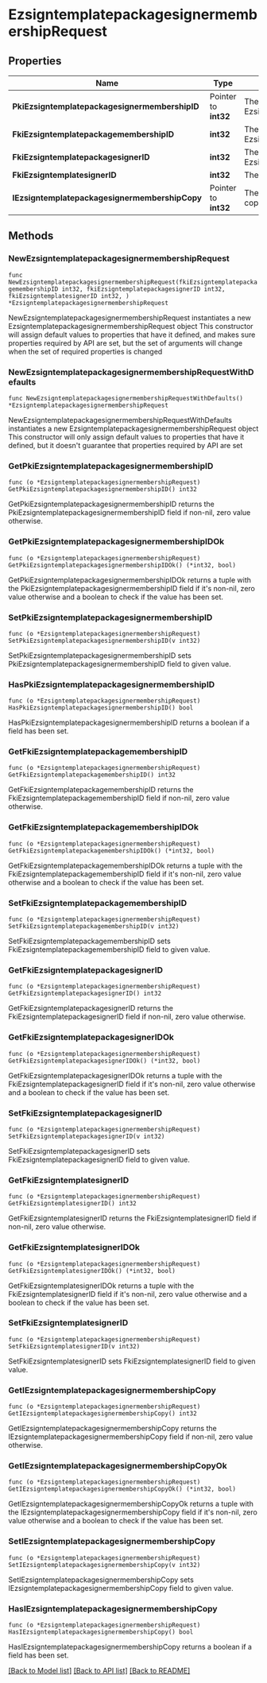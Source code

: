 # EzsigntemplatepackagesignermembershipRequest

## Properties

Name | Type | Description | Notes
------------ | ------------- | ------------- | -------------
**PkiEzsigntemplatepackagesignermembershipID** | Pointer to **int32** | The unique ID of the Ezsigntemplatepackagesignermembership | [optional] 
**FkiEzsigntemplatepackagemembershipID** | **int32** | The unique ID of the Ezsigntemplatepackagemembership | 
**FkiEzsigntemplatepackagesignerID** | **int32** | The unique ID of the Ezsigntemplatepackagesigner | 
**FkiEzsigntemplatesignerID** | **int32** | The unique ID of the Ezsigntemplatesigner | 
**IEzsigntemplatepackagesignermembershipCopy** | Pointer to **int32** | The Copy number in case of multiple copies. | [optional] 

## Methods

### NewEzsigntemplatepackagesignermembershipRequest

`func NewEzsigntemplatepackagesignermembershipRequest(fkiEzsigntemplatepackagemembershipID int32, fkiEzsigntemplatepackagesignerID int32, fkiEzsigntemplatesignerID int32, ) *EzsigntemplatepackagesignermembershipRequest`

NewEzsigntemplatepackagesignermembershipRequest instantiates a new EzsigntemplatepackagesignermembershipRequest object
This constructor will assign default values to properties that have it defined,
and makes sure properties required by API are set, but the set of arguments
will change when the set of required properties is changed

### NewEzsigntemplatepackagesignermembershipRequestWithDefaults

`func NewEzsigntemplatepackagesignermembershipRequestWithDefaults() *EzsigntemplatepackagesignermembershipRequest`

NewEzsigntemplatepackagesignermembershipRequestWithDefaults instantiates a new EzsigntemplatepackagesignermembershipRequest object
This constructor will only assign default values to properties that have it defined,
but it doesn't guarantee that properties required by API are set

### GetPkiEzsigntemplatepackagesignermembershipID

`func (o *EzsigntemplatepackagesignermembershipRequest) GetPkiEzsigntemplatepackagesignermembershipID() int32`

GetPkiEzsigntemplatepackagesignermembershipID returns the PkiEzsigntemplatepackagesignermembershipID field if non-nil, zero value otherwise.

### GetPkiEzsigntemplatepackagesignermembershipIDOk

`func (o *EzsigntemplatepackagesignermembershipRequest) GetPkiEzsigntemplatepackagesignermembershipIDOk() (*int32, bool)`

GetPkiEzsigntemplatepackagesignermembershipIDOk returns a tuple with the PkiEzsigntemplatepackagesignermembershipID field if it's non-nil, zero value otherwise
and a boolean to check if the value has been set.

### SetPkiEzsigntemplatepackagesignermembershipID

`func (o *EzsigntemplatepackagesignermembershipRequest) SetPkiEzsigntemplatepackagesignermembershipID(v int32)`

SetPkiEzsigntemplatepackagesignermembershipID sets PkiEzsigntemplatepackagesignermembershipID field to given value.

### HasPkiEzsigntemplatepackagesignermembershipID

`func (o *EzsigntemplatepackagesignermembershipRequest) HasPkiEzsigntemplatepackagesignermembershipID() bool`

HasPkiEzsigntemplatepackagesignermembershipID returns a boolean if a field has been set.

### GetFkiEzsigntemplatepackagemembershipID

`func (o *EzsigntemplatepackagesignermembershipRequest) GetFkiEzsigntemplatepackagemembershipID() int32`

GetFkiEzsigntemplatepackagemembershipID returns the FkiEzsigntemplatepackagemembershipID field if non-nil, zero value otherwise.

### GetFkiEzsigntemplatepackagemembershipIDOk

`func (o *EzsigntemplatepackagesignermembershipRequest) GetFkiEzsigntemplatepackagemembershipIDOk() (*int32, bool)`

GetFkiEzsigntemplatepackagemembershipIDOk returns a tuple with the FkiEzsigntemplatepackagemembershipID field if it's non-nil, zero value otherwise
and a boolean to check if the value has been set.

### SetFkiEzsigntemplatepackagemembershipID

`func (o *EzsigntemplatepackagesignermembershipRequest) SetFkiEzsigntemplatepackagemembershipID(v int32)`

SetFkiEzsigntemplatepackagemembershipID sets FkiEzsigntemplatepackagemembershipID field to given value.


### GetFkiEzsigntemplatepackagesignerID

`func (o *EzsigntemplatepackagesignermembershipRequest) GetFkiEzsigntemplatepackagesignerID() int32`

GetFkiEzsigntemplatepackagesignerID returns the FkiEzsigntemplatepackagesignerID field if non-nil, zero value otherwise.

### GetFkiEzsigntemplatepackagesignerIDOk

`func (o *EzsigntemplatepackagesignermembershipRequest) GetFkiEzsigntemplatepackagesignerIDOk() (*int32, bool)`

GetFkiEzsigntemplatepackagesignerIDOk returns a tuple with the FkiEzsigntemplatepackagesignerID field if it's non-nil, zero value otherwise
and a boolean to check if the value has been set.

### SetFkiEzsigntemplatepackagesignerID

`func (o *EzsigntemplatepackagesignermembershipRequest) SetFkiEzsigntemplatepackagesignerID(v int32)`

SetFkiEzsigntemplatepackagesignerID sets FkiEzsigntemplatepackagesignerID field to given value.


### GetFkiEzsigntemplatesignerID

`func (o *EzsigntemplatepackagesignermembershipRequest) GetFkiEzsigntemplatesignerID() int32`

GetFkiEzsigntemplatesignerID returns the FkiEzsigntemplatesignerID field if non-nil, zero value otherwise.

### GetFkiEzsigntemplatesignerIDOk

`func (o *EzsigntemplatepackagesignermembershipRequest) GetFkiEzsigntemplatesignerIDOk() (*int32, bool)`

GetFkiEzsigntemplatesignerIDOk returns a tuple with the FkiEzsigntemplatesignerID field if it's non-nil, zero value otherwise
and a boolean to check if the value has been set.

### SetFkiEzsigntemplatesignerID

`func (o *EzsigntemplatepackagesignermembershipRequest) SetFkiEzsigntemplatesignerID(v int32)`

SetFkiEzsigntemplatesignerID sets FkiEzsigntemplatesignerID field to given value.


### GetIEzsigntemplatepackagesignermembershipCopy

`func (o *EzsigntemplatepackagesignermembershipRequest) GetIEzsigntemplatepackagesignermembershipCopy() int32`

GetIEzsigntemplatepackagesignermembershipCopy returns the IEzsigntemplatepackagesignermembershipCopy field if non-nil, zero value otherwise.

### GetIEzsigntemplatepackagesignermembershipCopyOk

`func (o *EzsigntemplatepackagesignermembershipRequest) GetIEzsigntemplatepackagesignermembershipCopyOk() (*int32, bool)`

GetIEzsigntemplatepackagesignermembershipCopyOk returns a tuple with the IEzsigntemplatepackagesignermembershipCopy field if it's non-nil, zero value otherwise
and a boolean to check if the value has been set.

### SetIEzsigntemplatepackagesignermembershipCopy

`func (o *EzsigntemplatepackagesignermembershipRequest) SetIEzsigntemplatepackagesignermembershipCopy(v int32)`

SetIEzsigntemplatepackagesignermembershipCopy sets IEzsigntemplatepackagesignermembershipCopy field to given value.

### HasIEzsigntemplatepackagesignermembershipCopy

`func (o *EzsigntemplatepackagesignermembershipRequest) HasIEzsigntemplatepackagesignermembershipCopy() bool`

HasIEzsigntemplatepackagesignermembershipCopy returns a boolean if a field has been set.


[[Back to Model list]](../README.md#documentation-for-models) [[Back to API list]](../README.md#documentation-for-api-endpoints) [[Back to README]](../README.md)


